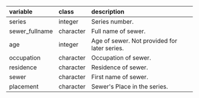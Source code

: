 |variable       |class         |description                           |
|:--------------|:-------------|:-------------------------------------|
|series         |integer       |Series number. |
|sewer_fullname |character     |Full name of sewer. |
|age            |integer       |Age of sewer. Not provided for later series. |
|occupation     |character     |Occupation of sewer. |
|residence      |character     |Residence of sewer. |
|sewer          |character     |First name of sewer. |
|placement      |character     |Sewer's Place in the series. |